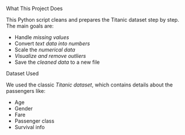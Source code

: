 What This Project Does

This Python script cleans and prepares the Titanic dataset step by step.  
The main goals are:

- Handle *missing values*
- Convert *text data into numbers*
- Scale the *numerical data*
- *Visualize and remove outliers*
- Save the *cleaned data* to a new file

Dataset Used

We used the classic *Titanic dataset*, which contains details about the passengers like:

- Age
- Gender
- Fare
- Passenger class
- Survival info
